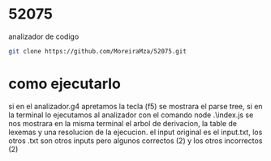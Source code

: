 # 52075
analizador de codigo

```bash
git clone https://github.com/MoreiraMza/52075.git
```
# como ejecutarlo
si en el analizador.g4 apretamos la tecla (f5) se mostrara el parse tree, si en la terminal lo ejecutamos al analizador con el comando node .\index.js se nos mostrara en la misma terminal el arbol de derivacion, la table de lexemas y una resolucion de la ejecucion.
el input original es el input.txt, los otros .txt son otros inputs pero algunos correctos (2) y los otros incorrectos (2)
